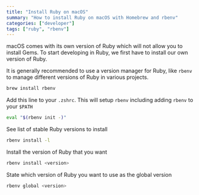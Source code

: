 ```yaml
---
title: "Install Ruby on macOS"
summary: "How to install Ruby on macOS with Homebrew and rbenv"
categories: ["developer"]
tags: ["ruby", "rbenv"]
---
```


macOS comes with its own version of Ruby which will not allow you to install Gems. To start developing in Ruby, we first have to install our own version of Ruby.

It is generally recommended to use a version manager for Ruby, like `rbenv` to manage different versions of Ruby in various projects.

```bash
brew install rbenv
```

Add this line to your `.zshrc`. This will setup `rbenv` including adding `rbenv` to your `$PATH`

```bash
eval "$(rbenv init -)"
```

See list of stable Ruby versions to install

```bash
rbenv install -l
```

Install the version of Ruby that you want

```bash
rbenv install <version>
```

State which version of Ruby you want to use as the global version

```bash
rbenv global <version>
```
